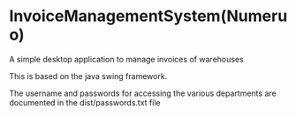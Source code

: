 # InvoiceManagementSystem(Numeruo)
A simple desktop application to manage invoices of warehouses

This is based on the java swing framework.

The username and passwords for accessing the various departments are documented in the
dist/passwords.txt file




